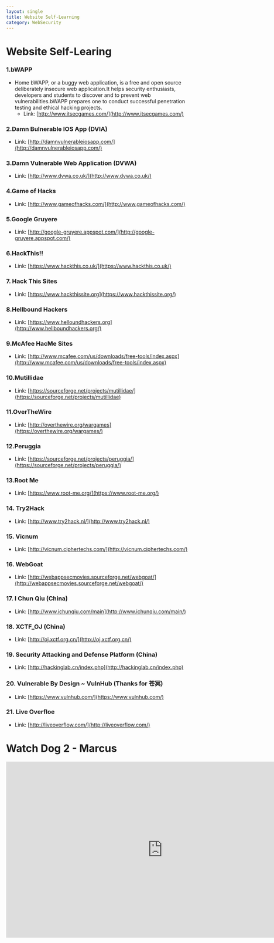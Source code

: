 ```yaml
---
layout: single
title: Website Self-Learning
category: WebSecurity
---
```


# Website Self-Learing


### 1.bWAPP

  - Home bWAPP, or a buggy web application, is a free and open source deliberately insecure web application.It helps security enthusiasts, developers and students to discover and to prevent web vulnerabilities.bWAPP prepares one to conduct successful penetration testing and ethical hacking projects.
    - Link: [http://www.itsecgames.com/](http://www.itsecgames.com/)

### 2.Damn Bulnerable IOS App (DVIA)

 - Link: [http://damnvulnerableiosapp.com/](http://damnvulnerableiosapp.com/)

### 3.Damn Vulnerable Web Application (DVWA)

- Link: [http://www.dvwa.co.uk/](http://www.dvwa.co.uk/)

### 4.Game of Hacks

- Link: [http://www.gameofhacks.com/](http://www.gameofhacks.com/)

### 5.Google Gruyere

- Link: [http://google-gruyere.appspot.com/](http://google-gruyere.appspot.com/)

### 6.HackThis!!

- Link: [https://www.hackthis.co.uk/](https://www.hackthis.co.uk/)

### 7. Hack This Sites

- Link: [https://www.hackthissite.org](https://www.hackthissite.org/)


### 8.Hellbound Hackers

- Link: [https://www.helloundhackers.org](http://www.hellboundhackers.org/)

### 9.McAfee HacMe Sites

- Link: [http://www.mcafee.com/us/downloads/free-tools/index.aspx](http://www.mcafee.com/us/downloads/free-tools/index.aspx)

### 10.Mutillidae

- Link: [https://sourceforge.net/projects/mutillidae/](https://sourceforge.net/projects/mutillidae)

### 11.OverTheWire

- Link: [http://overthewire.org/wargames](https://overthewire.org/wargames/)

### 12.Peruggia

- Link: [https://sourceforge.net/projects/peruggia/](https://sourceforge.net/projects/peruggia/)

### 13.Root Me

- Link: [https://www.root-me.org/](https://www.root-me.org/)

### 14. Try2Hack

- Link: [http://www.try2hack.nl/](http://www.try2hack.nl/)

### 15. Vicnum

- Link: [http://vicnum.ciphertechs.com/](http://vicnum.ciphertechs.com/)

### 16. WebGoat

- Link: [http://webappsecmovies.sourceforge.net/webgoat/](http://webappsecmovies.sourceforge.net/webgoat/)

### 17. I Chun Qiu (China)

- Link: [http://www.ichunqiu.com/main](http://www.ichunqiu.com/main/)

### 18. XCTF_OJ (China)

- Link: [http://oj.xctf.org.cn/](http://oj.xctf.org.cn/)

### 19. Security Attacking and Defense Platform (China)

- Link: [http://hackinglab.cn/index.php](http://hackinglab.cn/index.php)

### 20. Vulnerable By Design ~ VulnHub (Thanks for 苍冥)

- Link: [https://www.vulnhub.com/](https://www.vulnhub.com/)

### 21. Live Overfloe 

- Link: [http://liveoverflow.com/](http://liveoverflow.com/)


# Watch Dog 2 - Marcus

<div style="max-width:640px; margin:0 auto 10px;" >
<div
style="position: relative;
width:100%;
padding-bottom:56.25%;
height:0;">

<iframe width="854" height="480" src="https://www.youtube.com/embed/hh9x4NqW0Dw" frameborder="0" allowfullscreen></iframe>

</div>
</div>



 
    



